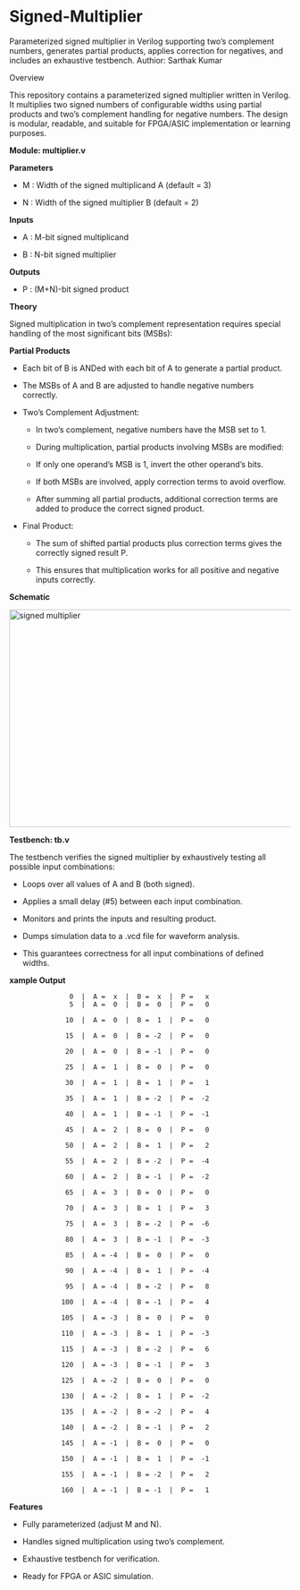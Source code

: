 # Signed-Multiplier
Parameterized signed multiplier in Verilog supporting two’s complement numbers, generates partial products, applies correction for negatives, and includes an exhaustive testbench.
Authior: Sarthak Kumar

Overview

  This repository contains a parameterized signed multiplier written in Verilog.
  It multiplies two signed numbers of configurable widths using partial products and two’s complement handling for negative numbers. The design is modular, readable, and suitable for FPGA/ASIC implementation or    learning purposes.

**Module: multiplier.v**

**Parameters**

  - M : Width of the signed multiplicand A (default = 3)
  
  - N : Width of the signed multiplier B (default = 2)

**Inputs**

  - A : M-bit signed multiplicand
  
  - B : N-bit signed multiplier

**Outputs**

  - P : (M+N)-bit signed product

**Theory**

Signed multiplication in two’s complement representation requires special handling of the most significant bits (MSBs):

 **Partial Products**
  
  - Each bit of B is ANDed with each bit of A to generate a partial product.
    
  - The MSBs of A and B are adjusted to handle negative numbers correctly.
    
  - Two’s Complement Adjustment:
    
    * In two’s complement, negative numbers have the MSB set to 1.
    
    * During multiplication, partial products involving MSBs are modified:
    
    * If only one operand’s MSB is 1, invert the other operand’s bits.
    
    * If both MSBs are involved, apply correction terms to avoid overflow.
    
    - After summing all partial products, additional correction terms are added to produce the correct signed product.
    
- Final Product:
    
    * The sum of shifted partial products plus correction terms gives the correctly signed result P.
    
    * This ensures that multiplication works for all positive and negative inputs correctly.

**Schematic**

<img width="1891" height="389" alt="signed multiplier" src="https://github.com/user-attachments/assets/6d0b5587-8a9c-458c-813d-e34dac61e29e" />

**Testbench: tb.v**

  The testbench verifies the signed multiplier by exhaustively testing all possible input combinations:
  
  - Loops over all values of A and B (both signed).
  
  - Applies a small delay (#5) between each input combination.
  
  - Monitors and prints the inputs and resulting product.
  
  - Dumps simulation data to a .vcd file for waveform analysis.
  
  - This guarantees correctness for all input combinations of defined widths.

**xample Output**

                   0  |  A =  x  |  B =  x  |  P =   x
                   5  |  A =  0  |  B =  0  |  P =   0
                   
                  10  |  A =  0  |  B =  1  |  P =   0
                  
                  15  |  A =  0  |  B = -2  |  P =   0
                  
                  20  |  A =  0  |  B = -1  |  P =   0
                  
                  25  |  A =  1  |  B =  0  |  P =   0
                  
                  30  |  A =  1  |  B =  1  |  P =   1
                  
                  35  |  A =  1  |  B = -2  |  P =  -2
                  
                  40  |  A =  1  |  B = -1  |  P =  -1
                  
                  45  |  A =  2  |  B =  0  |  P =   0
                  
                  50  |  A =  2  |  B =  1  |  P =   2
                  
                  55  |  A =  2  |  B = -2  |  P =  -4
                  
                  60  |  A =  2  |  B = -1  |  P =  -2
                  
                  65  |  A =  3  |  B =  0  |  P =   0
                  
                  70  |  A =  3  |  B =  1  |  P =   3
                  
                  75  |  A =  3  |  B = -2  |  P =  -6
                  
                  80  |  A =  3  |  B = -1  |  P =  -3
                  
                  85  |  A = -4  |  B =  0  |  P =   0
                  
                  90  |  A = -4  |  B =  1  |  P =  -4
                  
                  95  |  A = -4  |  B = -2  |  P =   8
                  
                 100  |  A = -4  |  B = -1  |  P =   4
                 
                 105  |  A = -3  |  B =  0  |  P =   0
                 
                 110  |  A = -3  |  B =  1  |  P =  -3
                 
                 115  |  A = -3  |  B = -2  |  P =   6
                 
                 120  |  A = -3  |  B = -1  |  P =   3
                 
                 125  |  A = -2  |  B =  0  |  P =   0
                 
                 130  |  A = -2  |  B =  1  |  P =  -2
                 
                 135  |  A = -2  |  B = -2  |  P =   4
                 
                 140  |  A = -2  |  B = -1  |  P =   2
                 
                 145  |  A = -1  |  B =  0  |  P =   0
                 
                 150  |  A = -1  |  B =  1  |  P =  -1
                 
                 155  |  A = -1  |  B = -2  |  P =   2
                 
                 160  |  A = -1  |  B = -1  |  P =   1

**Features**

  - Fully parameterized (adjust M and N).
  
  - Handles signed multiplication using two’s complement.
  
  - Exhaustive testbench for verification.
  
  - Ready for FPGA or ASIC simulation.
                   
